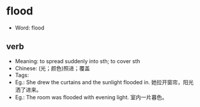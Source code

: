 # flood

- Word: flood

## verb

- Meaning: to spread suddenly into sth; to cover sth
- Chinese: (光；颜色)照进；覆盖
- Tags: 
- Eg.: She drew the curtains and the sunlight flooded in. 她拉开窗帘，阳光洒了进来。
- Eg.: The room was flooded with evening light. 室内一片暮色。

